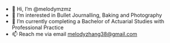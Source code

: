 - 👋 Hi, I’m @melodymzmz
- 👀 I’m interested in Bullet Journalling, Baking and Photography
- 🌱 I’m currently completing a Bachelor of Actuarial Studies with Professional Practice
- 📫 Reach me via email melodyzhang38@gmail.com

<!---
melodymzmz/melodymzmz is a ✨ special ✨ repository because its `README.md` (this file) appears on your GitHub profile.
You can click the Preview link to take a look at your changes.
--->
